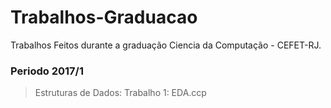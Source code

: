 # Trabalhos-Graduacao
Trabalhos Feitos durante a graduação Ciencia da Computação - CEFET-RJ.

### Periodo 2017/1
>Estruturas de Dados:
Trabalho 1: EDA.ccp
